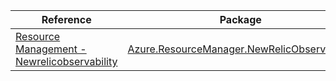 | Reference | Package | Source |
|---|---|---|
|[Resource Management - Newrelicobservability](resourcemanager.newrelicobservability-readme.md)|[Azure.ResourceManager.NewRelicObservability](https://www.nuget.org/packages/Azure.ResourceManager.NewRelicObservability)|[GitHub](https://github.com/Azure/azure-sdk-for-net/blob/main/sdk/newrelic/Azure.ResourceManager.NewRelicObservability)|
